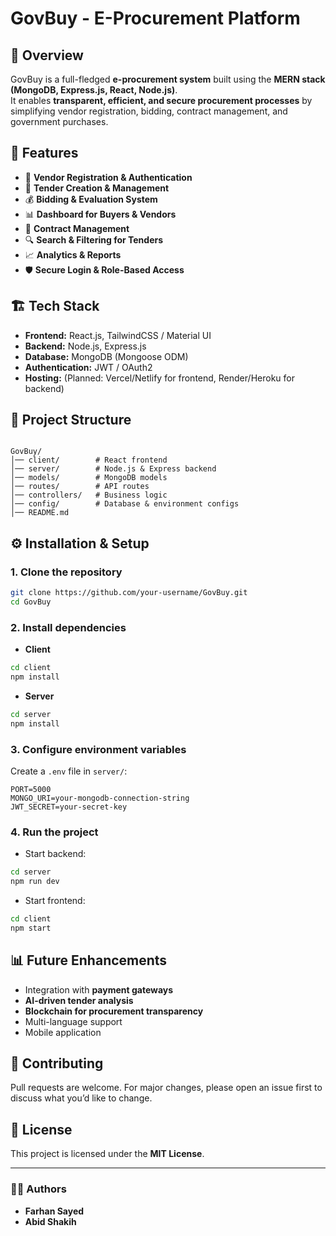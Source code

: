 # GovBuy - E-Procurement Platform

## 📌 Overview
GovBuy is a full-fledged **e-procurement system** built using the **MERN stack (MongoDB, Express.js, React, Node.js)**.  
It enables **transparent, efficient, and secure procurement processes** by simplifying vendor registration, bidding, contract management, and government purchases.

## 🚀 Features
- 🔐 **Vendor Registration & Authentication**
- 📑 **Tender Creation & Management**
- 💰 **Bidding & Evaluation System**
- 📊 **Dashboard for Buyers & Vendors**
- 📜 **Contract Management**
- 🔍 **Search & Filtering for Tenders**
- 📈 **Analytics & Reports**
- 🛡 **Secure Login & Role-Based Access**

## 🏗 Tech Stack
- **Frontend:** React.js, TailwindCSS / Material UI  
- **Backend:** Node.js, Express.js  
- **Database:** MongoDB (Mongoose ODM)  
- **Authentication:** JWT / OAuth2  
- **Hosting:** (Planned: Vercel/Netlify for frontend, Render/Heroku for backend)  

## 📂 Project Structure
```

GovBuy/
│── client/        # React frontend
│── server/        # Node.js & Express backend
│── models/        # MongoDB models
│── routes/        # API routes
│── controllers/   # Business logic
│── config/        # Database & environment configs
│── README.md

````

## ⚙️ Installation & Setup
### 1. Clone the repository
```bash
git clone https://github.com/your-username/GovBuy.git
cd GovBuy
````

### 2. Install dependencies

* **Client**

```bash
cd client
npm install
```

* **Server**

```bash
cd server
npm install
```

### 3. Configure environment variables

Create a `.env` file in `server/`:

```env
PORT=5000
MONGO_URI=your-mongodb-connection-string
JWT_SECRET=your-secret-key
```

### 4. Run the project

* Start backend:

```bash
cd server
npm run dev
```

* Start frontend:

```bash
cd client
npm start
```

## 📊 Future Enhancements

* Integration with **payment gateways**
* **AI-driven tender analysis**
* **Blockchain for procurement transparency**
* Multi-language support
* Mobile application

## 🤝 Contributing

Pull requests are welcome. For major changes, please open an issue first to discuss what you’d like to change.

## 📜 License

This project is licensed under the **MIT License**.

---

### 👨‍💻 Authors

* **Farhan Sayed**
* **Abid Shakih**

